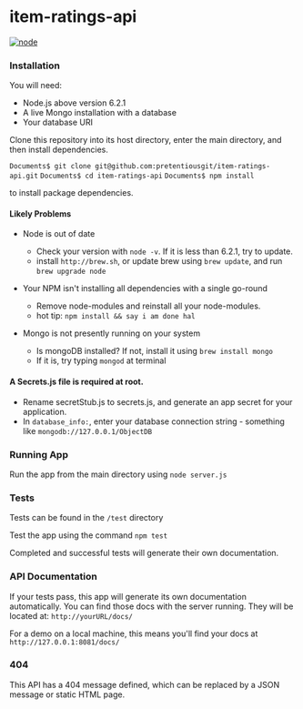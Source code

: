 # item-ratings-api
[![node](https://img.shields.io/badge/node-%3E6.2.1-green.svg)](http://node.green/)

### Installation
You will need:
* Node.js above version 6.2.1
* A live Mongo installation with a database
* Your database URI

Clone this repository into its host directory, enter the main directory, and then install dependencies.

`Documents$ git clone git@github.com:pretentiousgit/item-ratings-api.git`
`Documents$ cd item-ratings-api`
`Documents$ npm install`

to install package dependencies.

#### Likely Problems

* Node is out of date
  - Check your version with `node -v`. If it is less than 6.2.1, try to update.
  - install `http://brew.sh`, or update brew using `brew update`, and run `brew upgrade node`

* Your NPM isn't installing all dependencies with a single go-round
  - Remove node-modules and reinstall all your node-modules.
  - hot tip: `npm install && say i am done hal`

* Mongo is not presently running on your system
  - Is mongoDB installed? If not, install it using `brew install mongo`
  - If it is, try typing `mongod` at terminal

#### A Secrets.js file is required at root.
* Rename secretStub.js to secrets.js, and generate an app secret for your application.
* In `database_info:`, enter your database connection string - something like `mongodb://127.0.0.1/ObjectDB`

### Running App
Run the app from the main directory using `node server.js`

### Tests
Tests can be found in the `/test` directory

Test the app using the command `npm test`

Completed and successful tests will generate their own documentation.

### API Documentation
If your tests pass, this app will generate its own documentation automatically. You can find those docs with the server running. They will be located at:
`http://yourURL/docs/`

For a demo on a local machine, this means you'll find your docs at
`http://127.0.0.1:8081/docs/`

### 404 
This API has a 404 message defined, which can be replaced by a JSON message or static HTML page.
